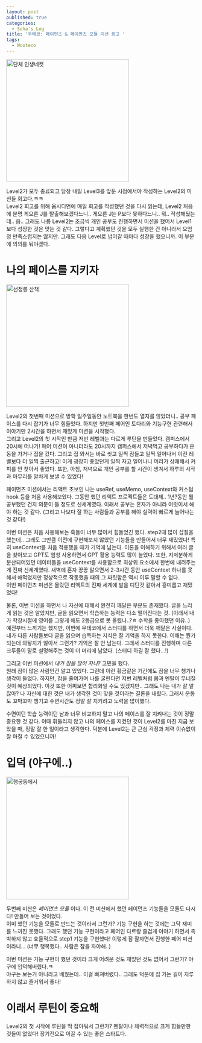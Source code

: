 ```yaml
---
layout: post
published: true
categories:
  - Soha's Log
title: '우테코: 페이먼츠 & 페이먼츠 모듈 미션 회고 '
tags:
  - Wooteco
---
```


<img width="325" alt="단체 인생네컷" src="https://github.com/soi-ha/soi-ha.github.io/assets/77609591/faff179d-9d9c-4dd5-9926-4a2e4e63b0bb">

Level2가 모두 종료되고 당장 내일 Level3를 앞둔 시점에서야 작성하는 Level2의 미션들 회고다.ㅋㅋ  
Level2 회고를 위해 옵시디언에 매일 회고를 작성했던 것을 다시 읽는데, Level2 처음에 분명 게으른 J를 탈출해보겠다느니.. 게으른 J는 P보다 못하다느니.. 뭐.. 작성해뒀는데.. 음.. 그래도 나름 Level2는 조금씩 개인 공부도 진행하면서 미션을 했어서 Level1보다 성장한 것은 맞는 것 같다. 그렇다고 계획했던 것을 모두 실행한 건 아니라서 으엄청 만족스럽지는 않지만. 그래도 다음 Level로 넘어갈 때마다 성장을 했으니까. 이 부분에 의의를 둬야겠다.

# 나의 페이스를 지키자

<img width="325" alt="선정릉 산책" src="https://github.com/soi-ha/soi-ha.github.io/assets/77609591/b60be9ca-fd98-4491-b45b-8f3261094fba">

Level2의 첫번째 미션으로 방학 일주일동안 노트북을 한번도 열지를 않았더니.. 공부 페이스를 다시 잡기가 너무 힘들었다. 하지만 첫번째 페어인 토다리와 기능구현 관련해서 이야기만 2시간을 하면서 재밌게 미션을 시작했다.  
그리고 Level2의 첫 시작인 만큼 저번 레벨과는 다르게 루틴을 만들었다. 캠퍼스에서 20시에 떠나기! 페어 미션이 아니더라도 20시까지 캠퍼스에서 저녁먹고 공부하다가 운동을 가거나 집을 갔다. 그리고 집 와서는 바로 씻고 일찍 잠들고 일찍 일어나서 이전 레벨보다 더 일찍 출근하고! 이게 굉장히 좋았던게 일찍 자고 일어나니 머리가 상쾌해서 커피를 안 찾아서 좋았다. 또한, 아침, 저녁으로 개인 공부를 할 시간이 생겨서 하루의 시작과 마무리를 알차게 보낼 수 있었다!

페이먼츠 미션에서는 리액트 초보인 나는 useRef, useMemo, useContext와 커스텀 hook 등을 처음 사용해보았다. 그동안 했던 리액트 프로젝트들은 도대체.. 1년?동안 뭘 공부했던 건지 의문이 들 정도로 신세계였다. 이래서 공부는 혼자가 아니라 여럿이서 해야 하는 것 같다. (그리고 나보다 잘 하는 사람들과 공부를 해야 실력이 빠르게 늘어나는 것 같다!)

이번 미션은 처음 사용해보는 훅들이 너무 많아서 힘들었긴 했다. step2때 많이 삽질을 했는데.. 그래도 그만큼 이전에 구현해보지 않았던 기능들을 만들어서 너무 재밌었다! 특히 useContext를 처음 적용했을 때가 기억에 남는다. 이론을 이해하기 위해서 여러 글을 찾아보고 GPT도 엄청 사용하면서 GPT 활용 능력도 많이 눌었다. 또한, 지저분하게 분산되어있던 데이터들을 useContext를 사용함으로 최상위 요소에서 한번에 내려주는게 진짜 신세계였다. 새벽에 혼자 끙끙 앓으면서 2-3시간 동안 useContext 하나를 못해서 애먹었지만 정상적으로 작동했을 때의 그 짜릿함은 역시 이루 말할 수 없다.  
이번 페이먼츠 미션은 몰랐던 리액트의 진짜 세계에 발을 디딘것 같아서 흥미롭고 재밌었다!

물론, 이번 미션을 하면서 나 자신에 대해서 완전히 깨달은 부분도 존재했다. 글을 느리게 읽는 것은 알았지만, 글을 읽으면서 학습하는 능력은 다소 떨어진다는 것. (이래서 내가 학창시절에 영어를 그렇게 해도 2등급으로 못 올렸나..?ㅎ 수학을 좋아했던 이유..) 예전부터 느끼기는 했지만, 이번에 우테코에서 스터디를 하면서 더욱 깨달은 사실이다. 내가 다른 사람들보다 글을 읽으며 습득하는 지식은 잘 기억을 하지 못한다. 이해는 뭔가 되는데 와닿지가 않아서 그런가? 기억은 잘 안 남는다. 그래서 스터디를 진행하며 다른 크루들이 말로 설명해주는 것이 더 머리에 남았다. (스터디 하길 잘 했다...!)

그리고 이번 미션에서 _내가 잠을 많이 자나?_ 고민을 했다.  
원래 잠이 많은 사람인건 알고 있었다. 그런데 이런 황금같은 기간에도 잠을 너무 챙기나 생각이 들었다. 하지만, 잠을 줄여가며 나를 굴린다면 저번 레벨처럼 몸과 멘탈이 무너질 것이 예상되었다. 이것 또한 어찌보면 합리화일 수도 있겠지만.. 그래도 나는 내가 잘 알잖아? 나 자신에 대한 것은 내가 생각한 것이 맞을 것이라는 결론을 내렸다. 그래서 운동도 꼬박꼬박 챙기고 수면시간도 정말 잘 지키려고 노력을 많이했다.

수면이던 학습 능력이던 남과 너무 비교하지 말고 나의 페이스를 잘 지켜내는 것이 정말 중요한 것 같다. 이때 휘둘리지 않고 나의 페이스를 지켰던 것이 Level2를 마친 지금 보았을 때, 정말 잘 한 일이라고 생각한다. 덕분에 Level2는 큰 근심 걱정과 체력 이슈없이 잘 마칠 수 있었으니까!

# 입덕 (야구에..)

<img width="325" alt="행궁동에서" src="https://github.com/soi-ha/soi-ha.github.io/assets/77609591/1ba66ac1-a786-4945-9b4b-54590fefeec8">

두번째 미션은 _페이먼츠 모듈_ 이다. 이 전 미션에서 했던 페이먼츠 기능들을 모듈도 다시 다! 만들어 보는 것이었다.  
이미 했던 기능을 모듈로 만드는 것이라서 그런가? 기능 구현을 하는 것에는 그닥 재미를 느끼진 못했다. 그래도 했던 기능 구현이라고 페어인 다르랑 즐겁게 이야기 하면서 촉박하지 않고 효율적으로 step1 기능을 구현했다! 이렇게 잠 잘자면서 진행한 페어 미션이라니... (너무 행복했다.. 사람은 잠을 자야해..)

이번 미션은 기능 구현이 했던 것이라 크게 어려운 것도 재밌던 것도 없어서 그런가? 야구에 입덕해버렸다.ㅋ  
야구는 보는거 아니라고 배웠는데.. 이걸 빠져버렸다.. 그래도 덕분에 집 가는 길이 지루하지 않고 즐거워서 좋다!

# 이래서 루틴이 중요해

Level2의 첫 시작에 루틴을 딱 잡아둬서 그런가? 멘탈이나 체력적으로 크게 힘들만한 것들이 없었다! 장기전으로 이끌 수 있는 좋은 스타트다.
